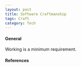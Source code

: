 ```yaml
---
layout: post
title: Software Craftmanship
tags: Craft
category: Tech
---
```


#### General ####

Working is a minimum requirement.  


#### References ####


